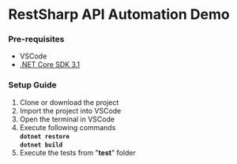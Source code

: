 # RestSharp API Automation Demo

### Pre-requisites
* VSCode
* [.NET Core SDK 3.1](https://dotnet.microsoft.com/download/dotnet-core/thank-you/sdk-3.1.402-windows-x64-installer)

### Setup Guide
1. Clone or download the project
2. Import the project into VSCode
3. Open the terminal in VSCode
4. Execute following commands \
    **`dotnet restore`** \
    **`dotnet build`**
5. Execute the tests from "**test**" folder
